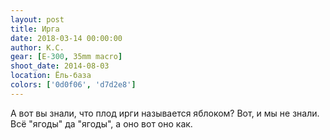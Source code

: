 ```yaml
---
layout: post
title: Ирга
date: 2018-03-14 00:00:00
author: К.С.
gear: [E-300, 35mm macro]
shoot_date: 2014-08-03
location: Ёль-база
colors: ['0d0f06', 'd7d2e8']
---
```

А вот вы знали, что плод ирги называется яблоком? Вот, и мы не знали. Всё "ягоды" да "ягоды", а оно вот оно как.
